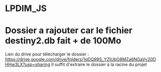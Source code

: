 # LPDIM_JS
# Dossier a rajouter car le fichier destiny2.db fait + de 100Mo

Lien du drive pour télécharger le dossier : https://drive.google.com/drive/folders/1qDQ99S_YZIUbG8MZa6NGaVy20DHHw3LX?usp=sharing
Il suffit d'extraire le dossier à la racine du projet
